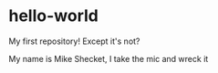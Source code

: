 # hello-world
My first repository! Except it's not?

My name is Mike Shecket, I take the mic and wreck it

